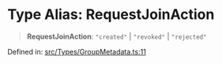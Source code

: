 # Type Alias: RequestJoinAction

> **RequestJoinAction**: `"created"` \| `"revoked"` \| `"rejected"`

Defined in: [src/Types/GroupMetadata.ts:11](https://github.com/Fokusdotid/bail/blob/8a30cf93a8ac726f06d1ad6578695812a8253e53/src/Types/GroupMetadata.ts#L11)
